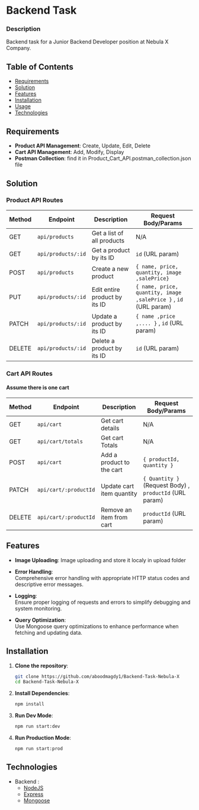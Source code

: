 # Backend Task

### Description

Backend task for a Junior Backend Developer position at Nebula X Company.

## Table of Contents

- [Requirements](#requirements)
- [Solution](#solution)
- [Features](#features)
- [Installation](#installation)
- [Usage](#usage)
- [Technologies](#technologies)

## Requirements

- **Product API Management**: Create, Update, Edit, Delete
- **Cart API Management**: Add, Modify, Display
- **Postman Collection**: find it in Product_Cart_API.postman_collection.json file

## Solution

### Product API Routes

| Method | Endpoint           | Description                   | Request Body/Params                                              |
| ------ | ------------------ | ----------------------------- | ---------------------------------------------------------------- |
| GET    | `api/products`     | Get a list of all products    | N/A                                                              |
| GET    | `api/products/:id` | Get a product by its ID       | `id` (URL param)                                                 |
| POST   | `api/products`     | Create a new product          | `{ name, price, quantity, image ,salePrice}`                     |
| PUT    | `api/products/:id` | Edit entire product by its ID | `{ name, price, quantity, image ,salePrice }` , `id` (URL param) |
| PATCH  | `api/products/:id` | Update a product by its ID    | `{ name ,price ,.... }` , `id` (URL param)                       |
| DELETE | `api/products/:id` | Delete a product by its ID    | `id` (URL param)                                                 |

### Cart API Routes

#### Assume there is one cart

| Method | Endpoint              | Description               | Request Body/Params                                     |
| ------ | --------------------- | ------------------------- | ------------------------------------------------------- |
| GET    | `api/cart`            | Get cart details          | N/A                                                     |
| GET    | `api/cart/totals`     | Get cart Totals           | N/A                                                     |
| POST   | `api/cart`            | Add a product to the cart | `{ productId, quantity }`                               |
| PATCH  | `api/cart/:productId` | Update cart item quantity | `{ Quantity }` (Request Body) , `productId` (URL param) |
| DELETE | `api/cart/:productId` | Remove an item from cart  | `productId` (URL param)                                 |

## Features

- **Image Uploading**:
  Image uploading and store it localy in upload folder

- **Error Handling**:  
  Comprehensive error handling with appropriate HTTP status codes and descriptive error messages.
- **Logging**:  
  Ensure proper logging of requests and errors to simplify debugging and system monitoring.
- **Query Optimization**:  
  Use Mongoose query optimizations to enhance performance when fetching and updating data.

## Installation

1. **Clone the repository**:

   ```bash
   git clone https://github.com/aboodmagdy1/Backend-Task-Nebula-X
   cd Backend-Task-Nebula-X
   ```

2. **Install Dependencies**:

   ```bash
   npm install
   ```

3. **Run Dev Mode**:
   ```bash
   npm run start:dev
   ```
4. **Run Production Mode**:
   ```bash
   npm run start:prod
   ```

## Technologies

- Backend :
  - [NodeJS](https://nodejs.org/en/)
  - [Express](http://expressjs.com/)
  - [Mongoose](https://mongoosejs.com/)
